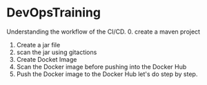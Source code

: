 # DevOpsTraining
Understanding the workflow of the CI/CD.
0. create a maven project
1. Create a jar file
2. scan the jar using gitactions
3. Create Docket Image
4. Scan the Docker image before pushing into the Docker Hub
5. Push the Docker image to the Docker Hub
let's do step by step. 
 
